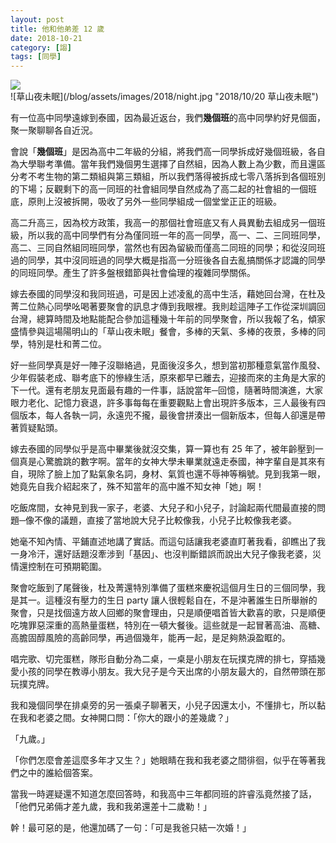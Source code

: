```yaml
---
layout: post
title: 他和他弟差 12 歲
date: 2018-10-21
category: [謅]
tags: [同學]
---
```

 
<img src="/blog/assets/images/2018/night.jpg" align:center />
<div style="align: center">![草山夜未眠](/blog/assets/images/2018/night.jpg "2018/10/20 草山夜未眠")</div>


有一位高中同學遠嫁到泰國，因為最近返台，我們**幾個班**的高中同學約好見個面，聚一聚聊聊各自近況。

會說「**幾個班**」是因為高中二年級的分組，將我們高一同學拆成好幾個班級，各自為大學聯考準備。當年我們幾個男生選擇了自然組，因為人數上為少數，而且還區分考不考生物的第二類組與第三類組，所以我們落得被拆成七零八落拆到各個班別的下場；反觀剩下的高一同班的社會組同學自然成為了高二起的社會組的一個班底，原則上沒被拆開，吸收了另外一些同學組成一個堂堂正正的班級。

高二升高三，因為校方政策，我高一的那個社會班底又有人員異動去組成另一個班級，所以我的高中同學們有分為僅同班一年的高一同學，高一、二、三同班同學，高二、三同自然組同班同學，當然也有因為留級而僅高二同班的同學；和從沒同班過的同學，其中沒同班過的同學大概是指高一分班後各自去亂搞關係才認識的同學的同班同學。產生了許多盤根錯節與社會倫理的複雜同學關係。

嫁去泰國的同學沒和我同班過，可是因上述凌亂的高中生活，藉她回台灣，在杜及菁二位熱心同學吆喝著要聚會的訊息才傳到我眼裡。我則趁這陣子工作從深圳調回台灣，總算時間及地點能配合參加這種幾十年前的同學聚會，所以我報了名，傾家盛情參與這場陽明山的「草山夜未眠」餐會，多棒的天氣、多棒的夜景，多棒的同學，特別是杜和菁二位。

好一些同學真是好一陣子沒聯絡過，見面後沒多久，想到當初那種意氣當作風發、少年假裝老成、聯考底下的慘綠生活，原來都早已離去，迎接而來的主角是大家的下一代。還有老朋友見面最有趣的一件事，話說當年─回憶，隨著時間演進，大家眼力老化、記憶力衰退，許多事每每在重要觀點上會出現許多版本，三人最後有四個版本，每人各執一詞，永遠兜不攏，最後會拼湊出一個新版本，但每人卻還是帶著質疑點頭。

嫁去泰國的同學似乎是高中畢業後就沒交集，算一算也有 25 年了，被年齡壓到一個真是心驚膽跳的數字啊。當年的女神大學未畢業就遠走泰國，神字輩自是其來有自，現除了臉上加了點氣象名詞，身材、氣質也還不辱神等稱號。見到我第一眼，她竟先自我介紹起來了，殊不知當年的高中誰不知女神「她」啊！

吃飯席間，女神見到我一家子，老婆、大兒子和小兒子，討論起兩代間最直接的問題─像不像的議題，直接了當地說大兒子比較像我，小兒子比較像我老婆。

她毫不知內情、平鋪直述地講了實話。而這句話讓我老婆直盯著我看，卻瞧出了我一身冷汗，還好話題沒牽涉到「基因」、也沒判斷錯誤而說出大兒子像我老婆，災情還控制在可預期範圍。

聚會吃飯到了尾聲後，杜及菁還特別準備了蛋糕來慶祝這個月生日的三個同學，我是其一。這種沒有壓力的生日 party 讓人很輕鬆自在，不是沖著誰生日所舉辦的聚會，只是找個遠方故人回鄉的聚會理由，只是順便唱首皆大歡喜的歌，只是順便吃塊罪惡深重的高熱量蛋糕，特別在一頓大餐後。這些就是一起冒著高油、高糖、高膽固醇風險的高齡同學，再過個幾年，能再一起，是足夠熱淚盈眶的。

唱完歌、切完蛋糕，隊形自動分為二桌，一桌是小朋友在玩撲克牌的排七，穿插幾愛小孩的同學在教導小朋友。我大兒子是今天出席的小朋友最大的，自然帶頭在那玩撲克牌。

我和幾個同學在排桌旁的另一張桌子聊著天，小兒子因還太小，不懂排七，所以黏在我和老婆之間。女神開口問：「你大的跟小的差幾歲？」

「九歲。」

「你們怎麼會差這麼多年才又生？」她眼睛在我和我老婆之間徘徊，似乎在等著我們之中的誰給個答案。

當我一時遲疑還不知道怎麼回答時，和我高中三年都同班的許睿泓竟然接了話，「他們兄弟倆才差九歲，我和我弟還差十二歲勒！」

幹！最可惡的是，他還加碼了一句：「可是我爸只結一次婚！」
